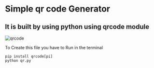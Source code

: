 # Simple qr code Generator 
## It is built by using python using qrcode module
![qrcode](https://github.com/user-attachments/assets/08d376c5-64f2-45b4-8bb6-6fff2aed294f)

To Create this file you have to Run in the terminal
```
pip install qrcode[pi]
python qr.py
```
